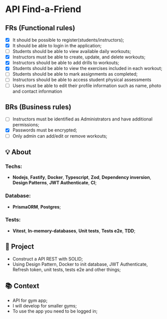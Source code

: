 # API Find-a-Friend

## FRs (Functional rules)

- [x] It should be possible to register(students/instructors);
- [x] It should be able to login in the  application;
- [ ] Students should be able to view available daily workouts;
- [x] Instructors must be able to create, update, and delete workouts;
- [x] Instructors should be able to add drills to workouts;
- [x] Students should be able to view the exercises included in each workout;
- [ ] Students should be able to mark assignments as completed;
- [ ] Instructors should be able to access student physical assessments
- [ ] Users must be able to edit their profile information such as name, photo and contact information

## BRs (Business rules)

- [ ] Instructors must be identified as Administrators and have additional permissions;
- [x] Passwords must be encrypted;
- [ ] Only admin can add/edit or remove workouts;

## 💡 About

### Techs:
- **Nodejs**, **Fastify**, **Docker**, **Typescript**, **Zod**, **Dependency inversion**, **Design Patterns**, **JWT Authenticate**, **CI**;

### Database:
- **PrismaORM**, **Postgres**;

### Tests:
- **Vitest**, **In-memory-databases**, **Unit tests**, **Tests e2e**, **TDD**;

## 📁 Project

- Construct a API REST with SOLID;
- Using Design Pattern, Docker to init database, JWT Authenticate, Refresh token, unit tests, tests e2e and other things;

## 📚 Context
- API for gym app;
- I will develop for smaller gyms;
- To use the app you need to be logged in;